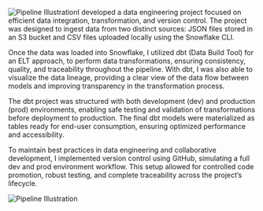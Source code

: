 ![Pipeline Illustration](https://github.com/user-attachments/assets/ed30fae5-6db4-43f6-9275-b406c13e79ef)I developed a data engineering project focused on efficient data integration, transformation, and version control. The project was designed to ingest data from two distinct sources: JSON files stored in an S3 bucket and CSV files uploaded locally using the Snowflake CLI.

Once the data was loaded into Snowflake, I utilized dbt (Data Build Tool) for an ELT approach, to perform data transformations, ensuring consistency, quality, and traceability throughout the pipeline. With dbt, I was also able to visualize the data lineage, providing a clear view of the data flow between models and improving transparency in the transformation process.

The dbt project was structured with both development (dev) and production (prod) environments, enabling safe testing and validation of transformations before deployment to production. The final dbt models were materialized as tables ready for end-user consumption, ensuring optimized performance and accessibility.

To maintain best practices in data engineering and collaborative development, I implemented version control using GitHub, simulating a full dev and prod environment workflow. This setup allowed for controlled code promotion, robust testing, and complete traceability across the project’s lifecycle.

![Pipeline Illustration](https://github.com/user-attachments/assets/fdb4d291-6900-417f-a5e8-88582bfd3cfc)

